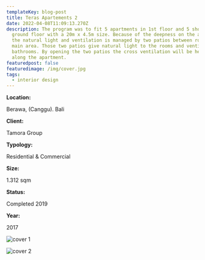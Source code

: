 ```yaml
---
templateKey: blog-post
title: Teras Apartements 2
date: 2022-04-08T11:09:13.270Z
description: The program was to fit 5 apartments in 1st floor and 5 shops on
  ground floor with a 20m x 4.5m size. Because of the deepness on the apartments
  the natural light and ventilation is managed by two patios between rooms and
  main area. Those two patios give natural light to the rooms and ventilate both
  bathrooms. By opening the two patios the cross ventilation will be heading all
  along the apartment.
featuredpost: false
featuredimage: /img/cover.jpg
tags:
  - interior design
---
```

**Location:**

Berawa, (Canggu). Bali

**Client:**

Tamora Group

**Typology:**

Residential & Commercial

**Size:**

1.312 sqm

**Status:**

Completed 2019

**Year:**

2017

![cover 1](/img/cover.jpg)

![cover 2](/img/cover-2.jpg)
